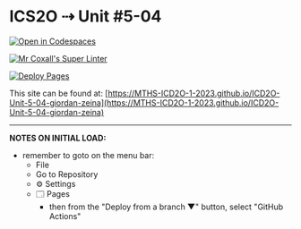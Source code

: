 # ICS2O ⇢ Unit #5-04

[![Open in Codespaces](https://classroom.github.com/assets/launch-codespace-7f7980b617ed060a017424585567c406b6ee15c891e84e1186181d67ecf80aa0.svg)](https://classroom.github.com/open-in-codespaces?assignment_repo_id=15033566)

[![Mr Coxall's Super Linter](https://github.com/MTHS-ICD2O-1-2023/ICD2O-Unit-5-04-giordan-zeina/workflows/Mr%20Coxall's%20Super%20Linter/badge.svg)](https://github.com/MTHS-ICD2O-1-2023/ICD2O-Unit-5-04-giordan-zeina/actions)

[![Deploy Pages](https://github.com/MTHS-ICD2O-1-2023/ICD2O-Unit-5-04-giordan-zeina/workflows/Deploy%20Pages/badge.svg)](https://github.com/MTHS-ICD2O-1-2023/ICD2O-Unit-5-04-giordan-zeina/actions)

This site can be found at: [https://MTHS-ICD2O-1-2023.github.io/ICD2O-Unit-5-04-giordan-zeina](https://MTHS-ICD2O-1-2023.github.io/ICD2O-Unit-5-04-giordan-zeina)

---

**NOTES ON INITIAL LOAD:**
- remember to goto on the menu bar:
  - File
  - Go to Repository
  - ⚙ Settings
  - 🗔 Pages
    - then from the "Deploy from a branch ▼" button, select "GitHub Actions"
